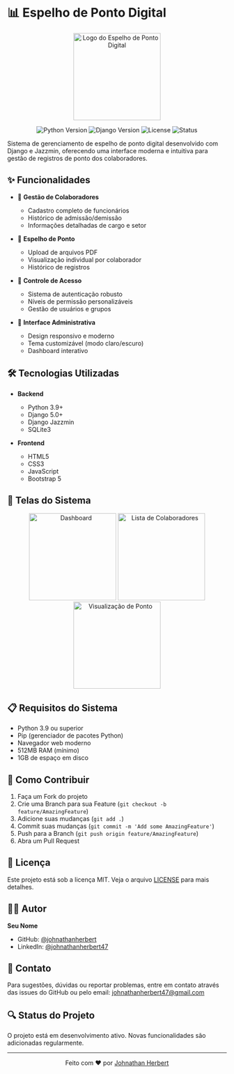 # 📊 Espelho de Ponto Digital

<p align="center">
  <img src="path_to_your_logo.png" alt="Logo do Espelho de Ponto Digital" width="200"/>
</p>

<p align="center">
  <img src="https://img.shields.io/badge/Python-3.9+-blue.svg" alt="Python Version">
  <img src="https://img.shields.io/badge/Django-5.0+-green.svg" alt="Django Version">
  <img src="https://img.shields.io/badge/License-MIT-yellow.svg" alt="License">
  <img src="https://img.shields.io/badge/Status-Em%20Desenvolvimento-orange" alt="Status">
</p>

Sistema de gerenciamento de espelho de ponto digital desenvolvido com Django e Jazzmin, oferecendo uma interface moderna e intuitiva para gestão de registros de ponto dos colaboradores.

## ✨ Funcionalidades

- 👥 **Gestão de Colaboradores**

  - Cadastro completo de funcionários
  - Histórico de admissão/demissão
  - Informações detalhadas de cargo e setor

- 📄 **Espelho de Ponto**

  - Upload de arquivos PDF
  - Visualização individual por colaborador
  - Histórico de registros

- 🔐 **Controle de Acesso**

  - Sistema de autenticação robusto
  - Níveis de permissão personalizáveis
  - Gestão de usuários e grupos

- 🎨 **Interface Administrativa**
  - Design responsivo e moderno
  - Tema customizável (modo claro/escuro)
  - Dashboard interativo

## 🛠️ Tecnologias Utilizadas

- **Backend**

  - Python 3.9+
  - Django 5.0+
  - Django Jazzmin
  - SQLite3

- **Frontend**
  - HTML5
  - CSS3
  - JavaScript
  - Bootstrap 5

## 📱 Telas do Sistema

<p align="center">
  <img src="path_to_screenshot1.png" alt="Dashboard" width="200"/>
  <img src="path_to_screenshot2.png" alt="Lista de Colaboradores" width="200"/>
  <img src="path_to_screenshot3.png" alt="Visualização de Ponto" width="200"/>
</p>

## 📋 Requisitos do Sistema

- Python 3.9 ou superior
- Pip (gerenciador de pacotes Python)
- Navegador web moderno
- 512MB RAM (mínimo)
- 1GB de espaço em disco

## 🤝 Como Contribuir

1. Faça um Fork do projeto
2. Crie uma Branch para sua Feature (`git checkout -b feature/AmazingFeature`)
3. Adicione suas mudanças (`git add .`)
4. Commit suas mudanças (`git commit -m 'Add some AmazingFeature'`)
5. Push para a Branch (`git push origin feature/AmazingFeature`)
6. Abra um Pull Request

## 📝 Licença

Este projeto está sob a licença MIT. Veja o arquivo [LICENSE](LICENSE) para mais detalhes.

## 👨‍💻 Autor

**Seu Nome**

- GitHub: [@johnathanherbert](https://github.com/seu-usuario)
- LinkedIn: [@johnathanherbert47](https://linkedin.com/in/johnathanherbert47)

## 📮 Contato

Para sugestões, dúvidas ou reportar problemas, entre em contato através das issues do GitHub ou pelo email: johnathanherbert47@gmail.com

## 🔍 Status do Projeto

O projeto está em desenvolvimento ativo. Novas funcionalidades são adicionadas regularmente.

---

<p align="center">
  Feito com ❤️ por <a href="https://github.com/johnathanherbert">Johnathan Herbert</a>
</p>
